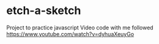 # etch-a-sketch

Project to practice javascript 
Video code with me followed
https://www.youtube.com/watch?v=dyhuaXeuyGo
